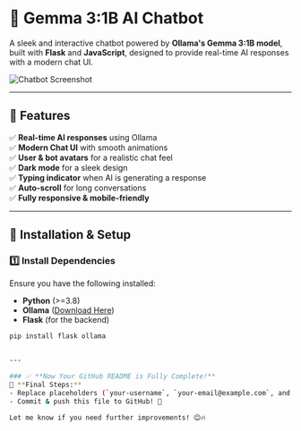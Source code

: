 # 💬 Gemma 3:1B AI Chatbot

A sleek and interactive chatbot powered by **Ollama's Gemma 3:1B model**, built with **Flask** and **JavaScript**, designed to provide real-time AI responses with a modern chat UI.

![Chatbot Screenshot](https://via.placeholder.com/800x400?text=Gemma+3:1B+Chatbot) <!-- Replace with actual screenshot -->

---

## 📌 Features
✅ **Real-time AI responses** using Ollama  
✅ **Modern Chat UI** with smooth animations  
✅ **User & bot avatars** for a realistic chat feel  
✅ **Dark mode** for a sleek design  
✅ **Typing indicator** when AI is generating a response  
✅ **Auto-scroll** for long conversations  
✅ **Fully responsive & mobile-friendly**  

---

## 🚀 Installation & Setup

### **1️⃣ Install Dependencies**
Ensure you have the following installed:
- **Python** (>=3.8)
- **Ollama** ([Download Here](https://ollama.com))
- **Flask** (for the backend)

```bash
pip install flask ollama


---

### ✅ **Now Your GitHub README is Fully Complete!**  
📌 **Final Steps:**  
- Replace placeholders (`your-username`, `your-email@example.com`, and add real screenshots).  
- Commit & push this file to GitHub! 🚀  

Let me know if you need further improvements! 😊🔥
